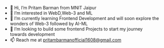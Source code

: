 - 👋 Hi, I’m Pritam Barman from MNIT Jaipur
- 👀 I’m interested in WebD,Web-3 and ML
- 🌱 I’m currently learning Frontend Development and will soon explore the wonders of Web-3 followed by AI-ML
- 💞️ I’m looking to build some frontend Projects to start my journey towards development
- 📫 Reach me at pritambarmanofficial1608@gmail.com

<!---
pritamzzziscoding/pritamzzziscoding is a ✨ special ✨ repository because its `README.md` (this file) appears on your GitHub profile.
You can click the Preview link to take a look at your changes.
--->
